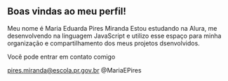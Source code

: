 ## Boas vindas ao meu perfil!
Meu nome é Maria Eduarda Pires Miranda
Estou estudando na Alura, me desenvolvendo na linguagem JavaScript e utilizo esse espaço para minha organização e compartilhamento dos meus projetos dsenvolvidos.

Você pode entrar em contato comigo 

pires.miranda@escola.pr.gov.br
@MariaEPires

